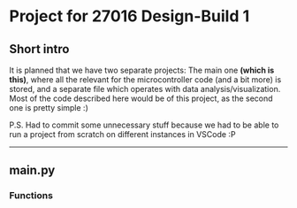 # Project for 27016 Design-Build 1

## Short intro
It is planned that we have two separate projects: The main one **(which is this)**, where all the relevant for the microcontroller code (and a bit more) is stored, and a separate file which operates with data analysis/visualization. Most of the code described here would be of this project, as the second one is pretty simple :)

P.S. Had to commit some unnecessary stuff because we had to be able to run a project from scratch on different instances in VSCode :P

***

## main.py
### Functions


